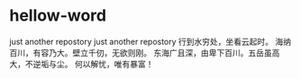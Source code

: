 # hellow-word
just another repostory
just another repostory
行到水穷处，坐看云起时。
海纳百川，有容乃大。壁立千仞，无欲则刚。
东海广且深，由卑下百川。五岳虽高大，不逆垢与尘。
何以解忧，唯有暴富！

